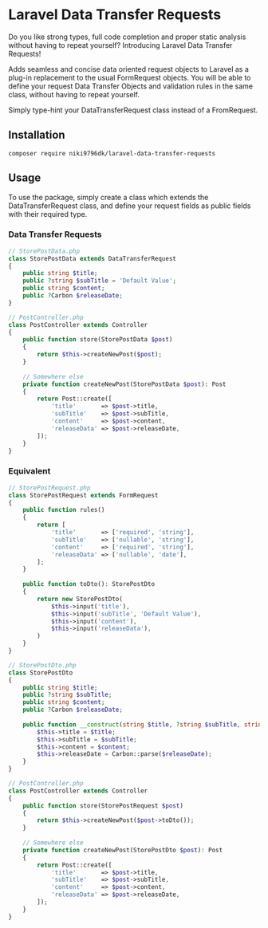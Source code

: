 # Laravel Data Transfer Requests

Do you like strong types, full code completion and proper static analysis without having to repeat yourself? 
Introducing Laravel Data Transfer Requests!

Adds seamless and concise data oriented request objects to Laravel as a plug-in replacement to the usual FormRequest objects. 
You will be able to define your request Data Transfer Objects and validation rules in the same class, without having to repeat yourself.

Simply type-hint your DataTransferRequest class instead of a FromRequest.

## Installation

``composer require niki9796dk/laravel-data-transfer-requests``

## Usage
To use the package, simply create a class which extends the DataTransferRequest class, and define your request fields as public fields with their required type.

### Data Transfer Requests

```php
// StorePostData.php
class StorePostData extends DataTransferRequest
{
    public string $title;
    public ?string $subTitle = 'Default Value';
    public string $content;
    public ?Carbon $releaseDate;
}

// PostController.php
class PostController extends Controller
{
    public function store(StorePostData $post)
    {
        return $this->createNewPost($post);
    }
    
    // Somewhere else
    private function createNewPost(StorePostData $post): Post
    {
        return Post::create([
            'title'       => $post->title,
            'subTitle'    => $post->subTitle,
            'content'     => $post->content,
            'releaseData' => $post->releaseDate,
        ]);
    }
}
```

### Equivalent

```php
// StorePostRequest.php
class StorePostRequest extends FormRequest
{
    public function rules()
    {
        return [
            'title'       => ['required', 'string'],
            'subTitle'    => ['nullable', 'string'],
            'content'     => ['required', 'string'],
            'releaseData' => ['nullable', 'date'],
        ];
    }
    
    public function toDto(): StorePostDto
    {
        return new StorePostDto(
            $this->input('title'),
            $this->input('subTitle', 'Default Value'),
            $this->input('content'),
            $this->input('releaseData'),
        )
    }
}

// StorePostDto.php
class StorePostDto
{
    public string $title;
    public ?string $subTitle;
    public string $content;
    public ?Carbon $releaseDate;
    
    public function __construct(string $title, ?string $subTitle, string $content, ?string $releaseDate) {
        $this->title = $title;
        $this->subTitle = $subTitle;
        $this->content = $content;
        $this->releaseDate = Carbon::parse($releaseDate);
    }
}

// PostController.php
class PostController extends Controller
{
    public function store(StorePostRequest $post)
    {
        return $this->createNewPost($post->toDto());
    }
    
    // Somewhere else
    private function createNewPost(StorePostDto $post): Post
    {
        return Post::create([
            'title'       => $post->title,
            'subTitle'    => $post->subTitle,
            'content'     => $post->content,
            'releaseData' => $post->releaseDate,
        ]);
    }
}
```
